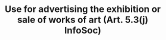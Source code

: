 ---
draft: "false"
title: "Use for advertising the exhibition or sale of works of art (Art. 5.3(j) InfoSoc)"
<!--- REQUIRED: title of the exception as used in the list of exception on the homepage --->
short: "info53j"
<!--- REQUIRED: short code of the exception --->
summary: ""
<!--- REQUIRED: summary of the the excption - no more than 400 characters--->
linklaw: ""
<!--- OPTIONAL: link to the exception on eur-lex ---> 
---